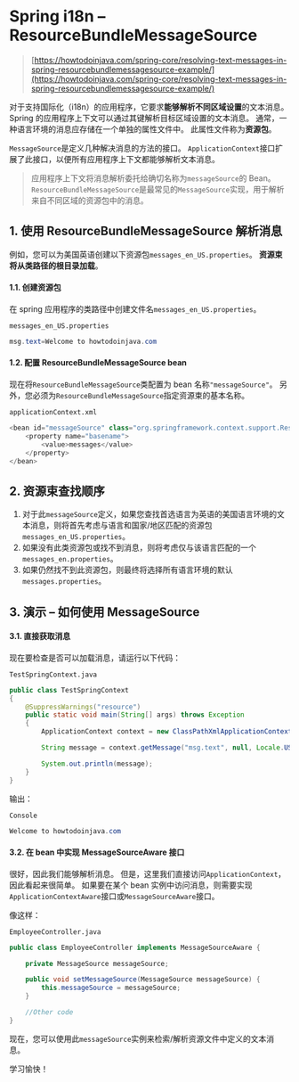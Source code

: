 # Spring i18n – ResourceBundleMessageSource

> [https://howtodoinjava.com/spring-core/resolving-text-messages-in-spring-resourcebundlemessagesource-example/](https://howtodoinjava.com/spring-core/resolving-text-messages-in-spring-resourcebundlemessagesource-example/)

对于支持国际化（i18n）的应用程序，它要求**能够解析不同区域设置**的文本消息。 Spring 的应用程序上下文可以通过其键解析目标区域设置的文本消息。 通常，一种语言环境的消息应存储在一个单独的属性文件中。 此属性文件称为**资源包**。

`MessageSource`是定义几种解决消息的方法的接口。 `ApplicationContext`接口扩展了此接口，以便所有应用程序上下文都能够解析文本消息。

> 应用程序上下文将消息解析委托给确切名称为`messageSource`的 Bean。 `ResourceBundleMessageSource`是最常见的`MessageSource`实现，用于解析来自不同区域的资源包中的消息。

## 1\. 使用 ResourceBundleMessageSource 解析消息

例如，您可以为美国英语创建以下资源包`messages_en_US.properties`。 **资源束将从类路径的根目录加载**。

#### 1.1. 创建资源包

在 spring 应用程序的类路径中创建文件名`messages_en_US.properties`。

`messages_en_US.properties`

```java
msg.text=Welcome to howtodoinjava.com
```

#### 1.2. 配置 ResourceBundleMessageSource bean

现在将`ResourceBundleMessageSource`类配置为 bean 名称`"messageSource"`。 另外，您必须为`ResourceBundleMessageSource`指定资源束的基本名称。

`applicationContext.xml`

```java
<bean id="messageSource" class="org.springframework.context.support.ResourceBundleMessageSource">
    <property name="basename">
        <value>messages</value>
    </property>
</bean>

```

## 2\. 资源束查找顺序

1.  对于此`messageSource`定义，如果您查找首选语言为英语的美国语言环境的文本消息，则将首先考虑与语言和国家/地区匹配的资源包`messages_en_US.properties`。
2.  如果没有此类资源包或找不到消息，则将考虑仅与该语言匹配的一个`messages_en.properties`。
3.  如果仍然找不到此资源包，则最终将选择所有语言环境的默认`messages.properties`。

## 3\. 演示 – 如何使用 MessageSource

#### 3.1. 直接获取消息

现在要检查是否可以加载消息，请运行以下代码：

`TestSpringContext.java`

```java
public class TestSpringContext 
{
    @SuppressWarnings("resource")
    public static void main(String[] args) throws Exception 
    {
        ApplicationContext context = new ClassPathXmlApplicationContext("applicationContext.xml");

        String message = context.getMessage("msg.text", null, Locale.US);

        System.out.println(message);
    }
}

```

输出：

`Console`

```java
Welcome to howtodoinjava.com

```

#### 3.2. 在 bean 中实现 MessageSourceAware 接口

很好，因此我们能够解析消息。 但是，这里我们直接访问`ApplicationContext`，因此看起来很简单。 如果要在某个 bean 实例中访问消息，则需要实现`ApplicationContextAware`接口或`MessageSourceAware`接口。

像这样：

`EmployeeController.java`

```java
public class EmployeeController implements MessageSourceAware {

    private MessageSource messageSource;

    public void setMessageSource(MessageSource messageSource) {
        this.messageSource = messageSource;
    }

    //Other code
}

```

现在，您可以使用此`messageSource`实例来检索/解析资源文件中定义的文本消息。

学习愉快！